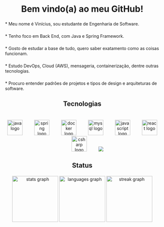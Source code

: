 <h1 align="center">Bem vindo(a) ao meu GitHub!</h1>

###

<p align="left">* Meu nome é Vinícius, sou estudante de Engenharia de Software.</p>

###

<p align="left">* Tenho foco em Back End, com Java e Spring Framework.</p>

###

<p align="left">* Gosto de estudar a base de tudo, quero saber exatamento como as coisas funcionam.</p>

###

<p align="left">* Estudo DevOps, Cloud (AWS), mensageria, containerização, dentre outras tecnologias.</p>

###

<p align="left">* Procuro entender padrões de projetos e tipos de design e arquiteturas de software.</p>

###

<h2 align="center">Tecnologias</h2>

###

<br clear="both">

<div align="center">
  <img src="https://cdn.jsdelivr.net/gh/devicons/devicon/icons/java/java-original.svg" height="50" alt="java logo"  />
  <img width="30" />
  <img src="https://cdn.jsdelivr.net/gh/devicons/devicon/icons/spring/spring-original.svg" height="50" alt="spring logo"  />
  <img width="30" />
  <img src="https://cdn.jsdelivr.net/gh/devicons/devicon/icons/docker/docker-original.svg" height="50" alt="docker logo"  />
  <img width="30" />
  <img src="https://cdn.jsdelivr.net/gh/devicons/devicon/icons/mysql/mysql-original.svg" height="50" alt="mysql logo"  />
  <img width="30" />
  <img src="https://cdn.jsdelivr.net/gh/devicons/devicon/icons/javascript/javascript-original.svg" height="50" alt="javascript logo"  />
  <img width="30" />
  <img src="https://cdn.jsdelivr.net/gh/devicons/devicon/icons/react/react-original.svg" height="50" alt="react logo"  />
  <img width="30" />
  <img src="https://cdn.jsdelivr.net/gh/devicons/devicon/icons/csharp/csharp-original.svg" height="50" alt="csharp logo"  />
  <img width="30" />
  <img src="https://cdn.jsdelivr.net/gh/devicons/devicon@latest/icons/amazonwebservices/amazonwebservices-original-wordmark.svg" />
          
</div>

###

<h2 align="center">Status</h2>

###

<div align="center">
  <img src="https://github-readme-stats.vercel.app/api?username=ViBatista0&hide_title=false&hide_rank=false&show_icons=true&include_all_commits=true&count_private=true&disable_animations=false&theme=dracula&locale=en&hide_border=false&order=1" height="150" alt="stats graph"  />
  <img src="https://github-readme-stats.vercel.app/api/top-langs?username=ViBatista0&locale=en&hide_title=false&layout=compact&card_width=320&langs_count=5&theme=dracula&hide_border=false&order=2" height="150" alt="languages graph"  />
  <img src="https://streak-stats.demolab.com?user=ViBatista0&locale=en&mode=daily&theme=dracula&hide_border=false&border_radius=5&order=3" height="150" alt="streak graph"  />
</div>

###
